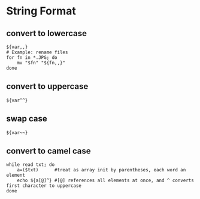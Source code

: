 # String Format

## convert to lowercase
```
${var,,}
# Example: rename files
for fn in *.JPG; do
    mv "$fn" "${fn,,}"
done
```

## convert to uppercase
```
${var^^}
```

## swap case
```
${var~~}
```

## convert to camel case
```
while read txt; do
    a=($txt)      #treat as array init by parentheses, each word an element
    echo ${a[@]^} #[@] references all elements at once, and ^ converts first character to uppercase
done
```